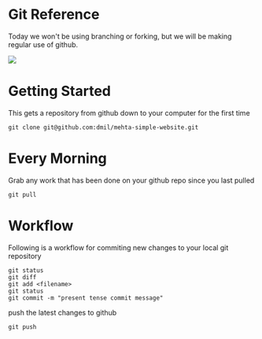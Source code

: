 # Git Reference

Today we won't be using branching or forking, but we will be making regular use of github.

![](https://www.evernote.com/shard/s150/sh/3a1357b6-6250-432c-b5be-6bc0a895b97f/0a90b7cfc659e426/res/930e27c8-7194-484b-84f5-d411e15c2bc5/skitch.jpg?resizeSmall&width=832)

# Getting Started
This gets a repository from github down to your computer for the first time

```
git clone git@github.com:dmil/mehta-simple-website.git
```
# Every Morning
Grab any work that has been done on your github repo since you last pulled

```
git pull
```

# Workflow

Following is a workflow for commiting new changes to your local git repository

```
git status
git diff
git add <filename>
git status
git commit -m "present tense commit message"
```

push the latest changes to github

```
git push
```